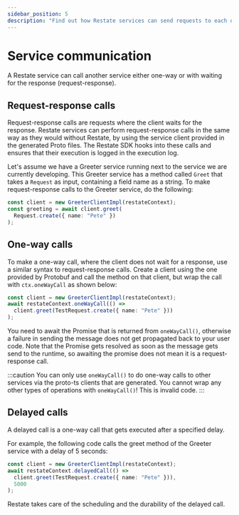 ```yaml
---
sidebar_position: 5
description: "Find out how Restate services can send requests to each other."
---
```


# Service communication
A Restate service can call another service either one-way or with waiting for the response (request-response).

## Request-response calls
Request-response calls are requests where the client waits for the response.
Restate services can perform request-response calls in the same way as they would without Restate,
by using the service client provided in the generated Proto files.
The Restate SDK hooks into these calls and ensures that their execution is logged in the execution log.

Let's assume we have a Greeter service running next to the service we are currently developing.
This Greeter service has a method called `Greet` that takes a `Request` as input, containing a field name as a string.
To make request-response calls to the Greeter service, do the following:

```typescript
const client = new GreeterClientImpl(restateContext);
const greeting = await client.greet(
  Request.create({ name: "Pete" })
);
```

## One-way calls
To make a one-way call, where the client does not wait for a response, use a similar syntax to request-response calls. Create a client using the one provided by Protobuf and call the method on that client, but wrap the call with `ctx.oneWayCall` as shown below:

```typescript
const client = new GreeterClientImpl(restateContext);
await restateContext.oneWayCall(() =>
  client.greet(TestRequest.create({ name: "Pete" }))
);
```

You need to await the Promise that is returned from `oneWayCall()`, otherwise a failure in sending the message does not get propagated back to your user code. 
Note that the Promise gets resolved as soon as the message gets send to the runtime, so awaiting the promise does not mean it is a request-response call.

:::caution
You can only use `oneWayCall()` to do one-way calls to other services via the proto-ts clients that are generated. 
You cannot wrap any other types of operations with `oneWayCall()`! This is invalid code.
:::

## Delayed calls
A delayed call is a one-way call that gets executed after a specified delay.

For example, the following code calls the greet method of the Greeter service with a delay of 5 seconds:

```typescript
const client = new GreeterClientImpl(restateContext);
await restateContext.delayedCall(() =>
  client.greet(TestRequest.create({ name: "Pete" })),
  5000  
);
```

Restate takes care of the scheduling and the durability of the delayed call.